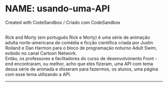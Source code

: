 # NAME: usando-uma-API
Created with CodeSandbox  / Criado com CodeSandbox
 <br/>
 
 <br/>
Rick and Morty (em português Rick e Morty) é uma série de animação adulta norte-americana de comédia e ficção científica criada por Justin Roiland e Dan Harmon para o bloco de programação noturno Adult Swim, exibido no canal Cartoon Network. <br/> Então, os professores e faciltadores do curso de desenvolvimento Front - end encontraram, ou melhor, acho que eles fizeram, uma API com tema dessa série de animada e disseram para fazermos, os alunos, uma página com esse tema utilizando a API.

 
 <hr/>
 
